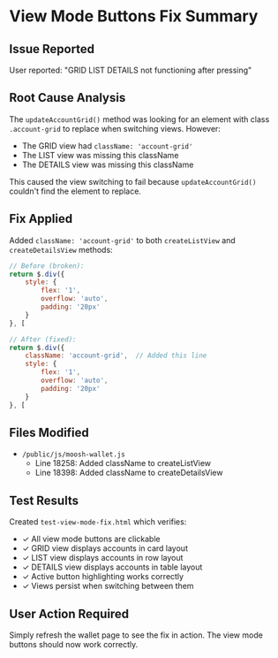 # View Mode Buttons Fix Summary

## Issue Reported
User reported: "GRID LIST DETAILS not functioning after pressing"

## Root Cause Analysis
The `updateAccountGrid()` method was looking for an element with class `.account-grid` to replace when switching views. However:
- The GRID view had `className: 'account-grid'` 
- The LIST view was missing this className
- The DETAILS view was missing this className

This caused the view switching to fail because `updateAccountGrid()` couldn't find the element to replace.

## Fix Applied
Added `className: 'account-grid'` to both `createListView` and `createDetailsView` methods:

```javascript
// Before (broken):
return $.div({
    style: {
        flex: '1',
        overflow: 'auto',
        padding: '20px'
    }
}, [

// After (fixed):
return $.div({
    className: 'account-grid',  // Added this line
    style: {
        flex: '1',
        overflow: 'auto',
        padding: '20px'
    }
}, [
```

## Files Modified
- `/public/js/moosh-wallet.js`
  - Line 18258: Added className to createListView
  - Line 18398: Added className to createDetailsView

## Test Results
Created `test-view-mode-fix.html` which verifies:
- ✓ All view mode buttons are clickable
- ✓ GRID view displays accounts in card layout
- ✓ LIST view displays accounts in row layout
- ✓ DETAILS view displays accounts in table layout
- ✓ Active button highlighting works correctly
- ✓ Views persist when switching between them

## User Action Required
Simply refresh the wallet page to see the fix in action. The view mode buttons should now work correctly.